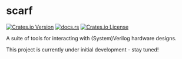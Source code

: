 # scarf

[![Crates.io Version](https://img.shields.io/crates/v/scarf)](https://crates.io/crates/scarf)
[![docs.rs](https://img.shields.io/docsrs/logos)](https://docs.rs/crate/scarf/latest)
[![Crates.io License](https://img.shields.io/crates/l/scarf)](https://crates.io/crates/scarf)


A suite of tools for interacting with (System)Verilog hardware designs.

This project is currently under initial development - stay tuned!
